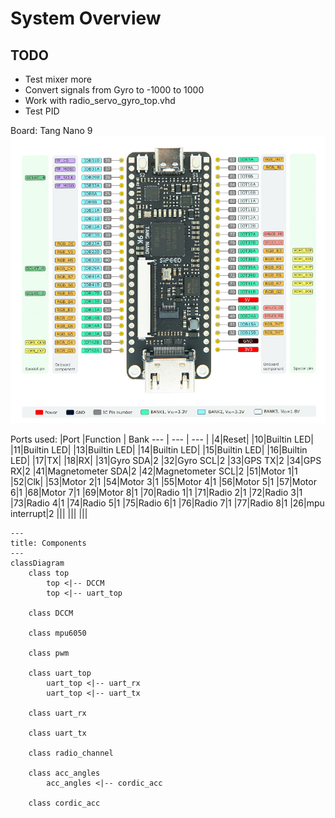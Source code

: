 # System Overview

## TODO
- Test mixer more
- Convert signals from Gyro to -1000 to 1000
- Work with radio_servo_gyro_top.vhd
- Test PID

Board: Tang Nano 9
![Alt text](Tang_nano_9_image.png)

Ports used:
|Port |Function | Bank
--- | --- | --- |
|4|Reset|
|10|Builtin LED|
|11|Builtin LED|
|13|Builtin LED|
|14|Builtin LED|
|15|Builtin LED|
|16|Builtin LED|
|17|TX|
|18|RX|
|31|Gyro SDA|2
|32|Gyro SCL|2
|33|GPS TX|2
|34|GPS RX|2
|41|Magnetometer SDA|2
|42|Magnetometer SCL|2
|51|Motor 1|1
|52|Clk|
|53|Motor 2|1
|54|Motor 3|1
|55|Motor 4|1
|56|Motor 5|1
|57|Motor 6|1
|68|Motor 7|1
|69|Motor 8|1
|70|Radio 1|1
|71|Radio 2|1
|72|Radio 3|1
|73|Radio 4|1
|74|Radio 5|1
|75|Radio 6|1
|76|Radio 7|1
|77|Radio 8|1
|26|mpu interrupt|2
|||
|||
|||



```mermaid
---
title: Components
---
classDiagram
    class top
        top <|-- DCCM
        top <|-- uart_top

    class DCCM
    
    class mpu6050

    class pwm 

    class uart_top
        uart_top <|-- uart_rx
        uart_top <|-- uart_tx

    class uart_rx

    class uart_tx

    class radio_channel

    class acc_angles
        acc_angles <|-- cordic_acc

    class cordic_acc
```
